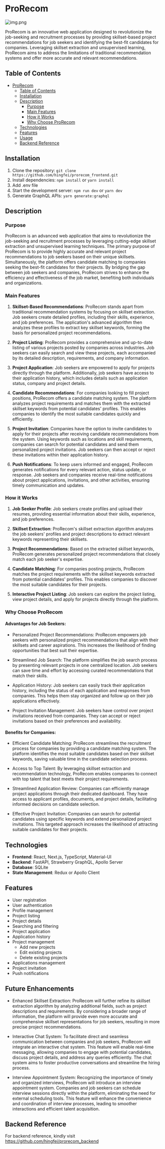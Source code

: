# ProRecom

![img.png](public/images/prorecom_landing_page.png)

ProRecom is an innovative web application designed to revolutionize the job-seeking and
recruitment processes by providing skillset-based project recommendations for job seekers
and identifying the best-fit candidates for companies. Leveraging skillset
extraction and unsupervised learning, ProRecom aims to address the limitations of
traditional recommendation systems and offer more accurate and relevant recommendations.

## Table of Contents

- [ProRecom](#prorecom)
  - [Table of Contents](#table-of-contents)
  - [Installation](#installation)
  - [Description](#description)
    - [Purpose](#purpose)
    - [Main Features](#main-features)
    - [How it Works](#how-it-works)
    - [Why Choose ProRecom](#why-choose-prorecom)
  - [Technologies](#technologies)
  - [Features](#features)
  - [Usage](#usage)
  - [Backend Reference](#backend-reference)

## Installation

1. Clone the repository: `git clone https://github.com/hingfei/prorecom_frontend.git`
2. Install dependencies: `npm install` or `yarn install`
3. Add .env file
4. Start the development server: `npm run dev` or `yarn dev`
5. Generate GraphQL APIs: `yarn generate:graphql`

## Description

### Purpose

ProRecom is an advanced web application that aims to revolutionize the job-seeking and
recruitment processes by leveraging cutting-edge skillset extraction and unsupervised learning
techniques. The primary purpose of ProRecom is to provide highly accurate and relevant project
recommendations to job seekers based on their unique skillsets. Simultaneously,
the platform offers candidate matching to companies seeking the best-fit candidates for
their projects. By bridging the gap between job seekers and companies, ProRecom strives to enhance
the efficiency and effectiveness of the job market, benefiting both individuals and organizations.

### Main Features

1. **Skillset-Based Recommendations**: ProRecom stands apart from traditional recommendation systems by focusing on
   skillset extraction. Job seekers create detailed profiles, including their skills, experience, and job preferences.
   The application's advanced algorithm then analyzes these profiles to extract key skillset keywords, forming the basis
   for personalized project recommendations.

2. **Project Listing**: ProRecom provides a comprehensive and up-to-date listing of various projects posted by companies
   across industries. Job seekers can easily search and view these projects, each accompanied by its detailed
   description, requirements, and company information.

3. **Project Application**: Job seekers are empowered to apply for projects directly through the platform.
   Additionally, job seekers have access to their application history, which includes details such as application
   status, company and project details.

4. **Candidate Recommendations**: For companies looking to fill project positions, ProRecom offers a candidate matching
   system. The platform analyzes project requirements and matches them with the extracted skillset keywords from
   potential candidates' profiles. This enables companies to identify the most suitable candidates quickly and
   efficiently.

5. **Project Invitation**: Companies have the option to invite candidates to apply for their projects after receiving
   candidate recommendations from the system. Using keywords such as locations and skill requirements, companies can
   search for potential candidates and send them personalized project invitations. Job seekers can then accept or reject
   these invitations within their application history.

6. **Push Notifications**: To keep users informed and engaged, ProRecom generates notifications for every relevant
   action,
   status update, or response. Job seekers and companies receive real-time notifications about project applications,
   invitations, and other activities, ensuring timely communication and updates.

### How it Works

1. **Job Seeker Profile**: Job seekers create profiles and upload their resumes, providing essential information about
   their
   skills, experience, and job preferences.

2. **Skillset Extraction**: ProRecom's skillset extraction algorithm analyzes the job seekers' profiles and project
   descriptions to extract relevant keywords representing their skillsets.

3. **Project Recommendations**: Based on the extracted skillset keywords, ProRecom generates personalized project
   recommendations that closely match each job seeker's expertise.

4. **Candidate Matching**: For companies posting projects, ProRecom matches the project requirements with the skillset
   keywords extracted from potential candidates' profiles. This enables companies to discover the most suitable
   candidates for their projects.

5. **Interactive Project Listing**: Job seekers can explore the project listing, view project details, and apply for
   projects directly through the platform.

### Why Choose ProRecom

#### Advantages for Job Seekers:

- Personalized Project Recommendations: ProRecom empowers job seekers with personalized project recommendations that
  align with their skillsets and career aspirations. This increases the likelihood of finding opportunities that best
  suit their expertise.

- Streamlined Job Search: The platform simplifies the job search process by presenting relevant projects in one
  centralized location. Job seekers can save time and effort by accessing curated recommendations that match their
  skills.

- Application History: Job seekers can easily track their application history, including the status of each application
  and responses from companies. This helps them stay organized and follow up on their job applications effectively.

- Project Invitation Management: Job seekers have control over project invitations received from companies. They can
  accept or reject invitations based on their preferences and availability.

#### Benefits for Companies:

- Efficient Candidate Matching: ProRecom streamlines the recruitment process for companies by providing a candidate
  matching system. The platform identifies the most suitable candidates based on their skillset keywords, saving
  valuable
  time in the candidate selection process.

- Access to Top Talent: By leveraging skillset extraction and recommendation technology, ProRecom enables companies to
  connect with top talent that best meets their project requirements.

- Streamlined Application Review: Companies can efficiently manage project applications through their dedicated
  dashboard.
  They have access to applicant profiles, documents, and project details, facilitating informed decisions on candidate
  selection.

- Effective Project Invitation: Companies can search for potential candidates using specific keywords and extend
  personalized project invitations. This targeted approach increases the likelihood of attracting suitable candidates
  for their projects.

## Technologies

- **Frontend**: React, Next.js, TypeScript, Material-UI
- **Backend**: FastAPI, Strawberry GraphQL, Apollo Server
- **Database**: SQLite
- **State Management**: Redux or Apollo Client

## Features

- User registration
- User authentication
- Profile management
- Project listing
- Project details
- Searching and filtering
- Project application
- Application history
- Project management
  - Add new projects
  - Edit existing projects
  - Delete existing projects
- Applications management
- Project invitation
- Push notifications

## Future Enhancements

- Enhanced Skillset Extraction: ProRecom will further refine its skillset extraction algorithm by analyzing additional
  fields, such as project descriptions and requirements. By considering a broader range of information, the platform
  will provide even more accurate and comprehensive skillset representations for job seekers, resulting in more precise
  project recommendations.

- Interactive Chat System: To facilitate direct and seamless communication between companies and job seekers, ProRecom
  will integrate an interactive chat system. This feature will enable real-time messaging, allowing companies to engage
  with potential candidates, discuss project details, and address any queries efficiently. The chat system aims to
  foster productive conversations and streamline the hiring process.

- Interview Appointment System: Recognizing the importance of timely and organized interviews, ProRecom will introduce
  an interview appointment system. Companies and job seekers can schedule interview sessions directly within the
  platform, eliminating the need for external scheduling tools. This feature will enhance the convenience and
  coordination of interview processes, leading to smoother interactions and efficient talent acquisition.

## Backend Reference

For backend reference, kindly visit https://github.com/hingfei/prorecom_backend
